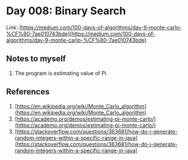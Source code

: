 # Day 008: Binary Search

Link: [https://medium.com/100-days-of-algorithms/day-9-monte-carlo-%CF%80-7ae010743bde](https://medium.com/100-days-of-algorithms/day-9-monte-carlo-%CF%80-7ae010743bde)

## Notes to myself

1. The program is estimating value of Pi

## References

1. [https://en.wikipedia.org/wiki/Monte_Carlo_algorithm](https://en.wikipedia.org/wiki/Monte_Carlo_algorithm)
2. [https://academo.org/demos/estimating-pi-monte-carlo/](https://academo.org/demos/estimating-pi-monte-carlo/)
3. [https://stackoverflow.com/questions/363681/how-do-i-generate-random-integers-within-a-specific-range-in-java](https://stackoverflow.com/questions/363681/how-do-i-generate-random-integers-within-a-specific-range-in-java)